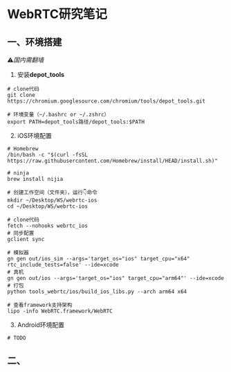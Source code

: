 # WebRTC研究笔记

## 一、环境搭建

⚠️*国内需翻墙*

1. 安装**depot_tools**


```shell
# clone代码
git clone https://chromium.googlesource.com/chromium/tools/depot_tools.git

# 环境变量（~/.bashrc or ~/.zshrc）
export PATH=depot_tools路径/depot_tools:$PATH
```

2. iOS环境配置

```shell
# Homebrew
/bin/bash -c "$(curl -fsSL https://raw.githubusercontent.com/Homebrew/install/HEAD/install.sh)"

# ninja
brew install nijia

# 创建工作空间（文件夹），运行👇命令
mkdir ~/Desktop/WS/webrtc-ios
cd ~/Desktop/WS/webrtc-ios

# clone代码
fetch --nohooks webrtc_ios
# 同步配置
gclient sync

# 模拟器
gn gen out/ios_sim --args='target_os="ios" target_cpu="x64"  rtc_include_tests=false' --ide=xcode
# 真机
gn gen out/ios --args='target_os="ios" target_cpu="arm64"' --ide=xcode
# 打包
python tools_webrtc/ios/build_ios_libs.py --arch arm64 x64

# 查看framework支持架构
lipo -info WebRTC.framework/WebRTC
```

3. Android环境配置

```shell
# TODO
```

## 二、
